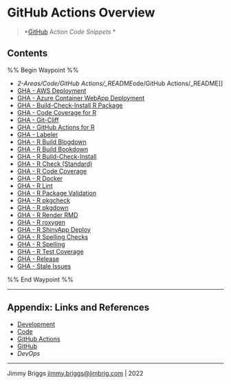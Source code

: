 # GitHub Actions Overview

<!-- optional markdown-notes-tree directory description starts here -->


 > 
 > \*[GitHub](../../../3-Resources/Tools/Developer%20Tools/Version%20Control/GitHub.md) Action *Code Snippets* *

<!-- optional markdown-notes-tree directory description ends here -->

## Contents

%% Begin Waypoint %%

* *2-Areas/Code/GitHub Actions/_README*ode/GitHub Actions/\_README\]\]
* [GHA - AWS Deployment](GHA%20-%20AWS%20Deployment.md)
* [GHA - Azure Container WebApp Deployment](GHA%20-%20Azure%20Container%20WebApp%20Deployment.md)
* [GHA - Build-Check-Install R Package](GHA%20-%20Build-Check-Install%20R%20Package.md)
* [GHA - Code Coverage for R](GHA%20-%20Code%20Coverage%20for%20R.md)
* [GHA - Git-Cliff](GHA%20-%20Git-Cliff.md)
* [GHA - GitHub Actions for R](GHA%20-%20GitHub%20Actions%20for%20R.md)
* [GHA - Labeler](GHA%20-%20Labeler.md)
* [GHA - R Build Blogdown](GHA%20-%20R%20Build%20Blogdown.md)
* [GHA - R Build Bookdown](GHA%20-%20R%20Build%20Bookdown.md)
* [GHA - R Build-Check-Install](GHA%20-%20R%20Build-Check-Install.md)
* [GHA - R Check (Standard)](GHA%20-%20R%20Check%20%28Standard%29.md)
* [GHA - R Code Coverage](GHA%20-%20R%20Code%20Coverage.md)
* [GHA - R Docker](GHA%20-%20R%20Docker.md)
* [GHA - R Lint](GHA%20-%20R%20Lint.md)
* [GHA - R Package Validation](GHA%20-%20R%20Package%20Validation.md)
* [GHA - R pkgcheck](GHA%20-%20R%20pkgcheck.md)
* [GHA - R pkgdown](GHA%20-%20R%20pkgdown.md)
* [GHA - R Render RMD](GHA%20-%20R%20Render%20RMD.md)
* [GHA - R roxygen](GHA%20-%20R%20roxygen.md)
* [GHA - R ShinyApp Deploy](GHA%20-%20R%20ShinyApp%20Deploy.md)
* [GHA - R Spelling Checks](GHA%20-%20R%20Spelling%20Checks.md)
* [GHA - R Spelling](GHA%20-%20R%20Spelling.md)
* [GHA - R Test Coverage](GHA%20-%20R%20Test%20Coverage.md)
* [GHA - Release](GHA%20-%20Release.md)
* [GHA - Stale Issues](GHA%20-%20Stale%20Issues.md)

%% End Waypoint %%

---

## Appendix: Links and References

* [Development](../../MOCs/Development.md)
* [Code](../Code.md)
* [GitHub Actions](GitHub%20Actions.md)
* [GitHub](../../../3-Resources/Tools/Developer%20Tools/Version%20Control/GitHub.md)
* *DevOps*

---

Jimmy Briggs <jimmy.briggs@jimbrig.com> | 2022
